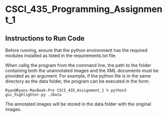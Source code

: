 # CSCI_435_Programming_Assignment_1

## Instructions to Run Code
Before running, ensure that the python environment has the required modules installed as listed in the requirements.txt file.

When callig the program from the command line, the path to the folder containing both the unannotated images and the XML documents must be provided as an argument. For example, if the python file is in the same directory as the data folder, the program can be executed in the form:

    Ryan@Ryans-MacBook-Pro CSCI_435_Assignment_1 % python3 gui_highlighter.py ./Data

The annotated images will be stored in the data folder with the original images.